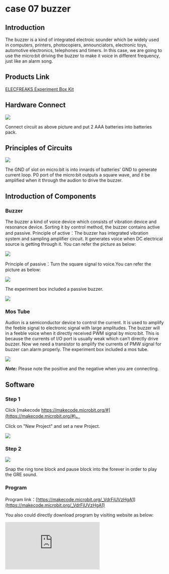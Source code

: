 ﻿# case 07 buzzer

## Introduction ##

 The buzzer is a kind of integrated electroic sounder which be widely used in computers, printers, photocopiers, announciators, electronic toys, automotive electronics, telephones and timers. In this case, we are going to use the micro:bit driving the buzzer to make it voice in different frequency, just like an alarm song.

## Products Link

[ELECFREAKS Experiment Box Kit](https://shop.elecfreaks.com/products/elecfreaks-experiment-box-kit-without-micro-bit-board?_pos=1&_sid=ac099db2f&_ss=r)

## Hardware Connect ##

![](https://wiki-media-ef.oss-cn-hongkong.aliyuncs.com/i18n/en/docusaurus-plugin-content-docs/current/microbit/circuit-design/microbit-experiment-box-kit/images/4EceRG6.png)

 Connect circuit as above picture and put 2 AAA batteries into batteries pack.

## Principles of Circuits ##

![](https://wiki-media-ef.oss-cn-hongkong.aliyuncs.com/i18n/en/docusaurus-plugin-content-docs/current/microbit/circuit-design/microbit-experiment-box-kit/images/kl4b2QE.png)

 The GND of slot on micro:bit is into innards of batteries' GND to generate current loop.
 P0 port of the micro:bit outputs a square wave, and it be amplified when it through the audion to drive the buzzer.

## Introduction of Components ##

### Buzzer ###
 The buzzer a kind of voice device which consists of vibration device and resonance device. Sorting it by control method, the buzzer contains active and passive.
 Principle of active：The buzzer has integrated vibration system and sampling amplifier circuit. It generates voice when DC electrical source is getting through it. You can refer the picture as below:

![](https://wiki-media-ef.oss-cn-hongkong.aliyuncs.com/i18n/en/docusaurus-plugin-content-docs/current/microbit/circuit-design/microbit-experiment-box-kit/images/spNnKiB.jpg)

 Principle of passive：Turn the square signal to voice.You can refer the picture as below:

![](https://wiki-media-ef.oss-cn-hongkong.aliyuncs.com/i18n/en/docusaurus-plugin-content-docs/current/microbit/circuit-design/microbit-experiment-box-kit/images/kNHyjjl.jpg)

 The experiment box included a passive buzzer.

![](https://wiki-media-ef.oss-cn-hongkong.aliyuncs.com/i18n/en/docusaurus-plugin-content-docs/current/microbit/circuit-design/microbit-experiment-box-kit/images/xyNlKjk.jpg)

### Mos Tube ###

 Audion is a semiconductor device to control the current. It is used to amplify the feeble signal to electronic signal with large amplitudes. The buzzer will in a feeble voice when it directly received PWM signal by micro:bit. This is because the currents of I/O port is usually weak which can’t directly drive buzzer. Now we need a transistor to amplify the currents of PMW signal for buzzer can alarm properly.
 The experiment box included a mos tube.

![](https://wiki-media-ef.oss-cn-hongkong.aliyuncs.com/i18n/en/docusaurus-plugin-content-docs/current/microbit/circuit-design/microbit-experiment-box-kit/images/NnmYwRp.jpg)

***Note:*** Please note the positive and the negative when you are connecting.

## Software

### Step 1

 Click [makecode https://makecode.microbit.org/#](https://makecode.microbit.org/#)。

 Click on "New Project" and set a new Project.

![](https://wiki-media-ef.oss-cn-hongkong.aliyuncs.com/i18n/en/docusaurus-plugin-content-docs/current/microbit/circuit-design/microbit-experiment-box-kit/images/t34k5Zb.png)

### Step 2

![](https://wiki-media-ef.oss-cn-hongkong.aliyuncs.com/i18n/en/docusaurus-plugin-content-docs/current/microbit/circuit-design/microbit-experiment-box-kit/images/vyb4j8a.png)

 Snap the ring tone block and pause block into the forever in order to play the GRE sound.

### Program

 Program link：[https://makecode.microbit.org/_VdrFjUVzHgA1](https://makecode.microbit.org/_VdrFjUVzHgA1)

 You also could directly download program by visiting website as below:

<div
    style={{
        position: 'relative',
        paddingBottom: '60%',
        overflow: 'hidden',
    }}
>
    <iframe
        src="https://makecode.microbit.org/_VdrFjUVzHgA1"
        frameborder="0"
        sandbox="allow-popups allow-forms allow-scripts allow-same-origin"
        style={{
            position: 'absolute',
            width: '100%',
            height: '100%',
        }}
    />
</div>


## Result

 The buzzer emits diffrent voices just like a alarm sound.

## Think



## Questions



## More Informations
